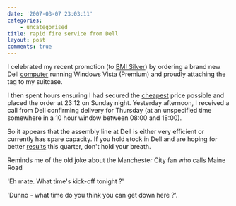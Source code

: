 ```yaml
---
date: '2007-03-07 23:03:11'
categories:
    - uncategorised
title: rapid fire service from Dell
layout: post
comments: true
---
```

I celebrated my recent promotion (to [BMI
Silver](http://www.flybmi.com/bmi/en-gb/frequentflyers/membershipbenefits/silvermembership.aspx))
by ordering a brand new Dell
[computer](http://www1.euro.dell.com/content/products/features.aspx/desktops_better?c=uk&cs=ukdhs1&l=en&s=dhs)
running Windows Vista (Premium) and proudly attaching the tag to my
suitcase.

I then spent hours ensuring I had secured the
[cheapest](http://www.nbrightside.com/blog/2005/10/29/beware-of-shopping-at-dell-computers/)
price possible and placed the order at 23:12 on Sunday night. Yesterday
afternoon, I received a call from Dell confirming delivery for Thursday
(at an unspecified time somewhere in a 10 hour window between 08:00 and
18:00).

So it appears that the assembly line at Dell is either very efficient or
currently has spare capacity. If you hold stock in Dell and are hoping
for better
[results](http://today.reuters.co.uk/news/articlenews.aspx?type=tnBusinessNews&storyID=2007-03-01T221303Z_01_WEN5003_RTRIDST_0_BUSINESS-DELL-RESULTS-DC.XML)
this quarter, don't hold your breath.

Reminds me of the old joke about the Manchester City fan who calls Maine
Road

'Eh mate. What time's kick-off tonight ?'

'Dunno - what time do you think you can get down here ?'.
